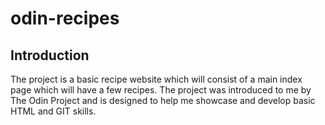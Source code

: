 # odin-recipes

## Introduction
The project is a basic recipe website which will consist of a main index page which will have a few recipes. The project was introduced to me by The Odin Project and is designed to help me showcase and develop basic HTML and GIT skills.

